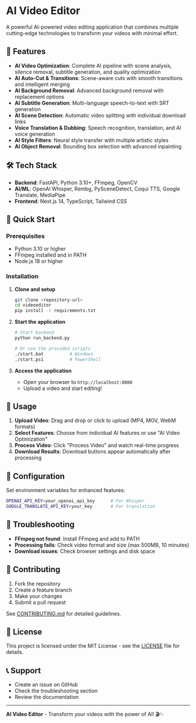 # AI Video Editor

A powerful AI-powered video editing application that combines multiple cutting-edge technologies to transform your videos with minimal effort.

## 🚀 Features

- **AI Video Optimization**: Complete AI pipeline with scene analysis, silence removal, subtitle generation, and quality optimization
- **AI Auto-Cut & Transitions**: Scene-aware cuts with smooth transitions and intelligent merging
- **AI Background Removal**: Advanced background removal with replacement options
- **AI Subtitle Generation**: Multi-language speech-to-text with SRT generation
- **AI Scene Detection**: Automatic video splitting with individual download links
- **Voice Translation & Dubbing**: Speech recognition, translation, and AI voice generation
- **AI Style Filters**: Neural style transfer with multiple artistic styles
- **AI Object Removal**: Bounding box selection with advanced inpainting

## 🛠️ Tech Stack

- **Backend**: FastAPI, Python 3.10+, FFmpeg, OpenCV
- **AI/ML**: OpenAI Whisper, Rembg, PySceneDetect, Coqui TTS, Google Translate, MediaPipe
- **Frontend**: Next.js 14, TypeScript, Tailwind CSS

## 🚀 Quick Start

### Prerequisites
- Python 3.10 or higher
- FFmpeg installed and in PATH
- Node.js 18 or higher

### Installation

1. **Clone and setup**
   ```bash
   git clone <repository-url>
   cd videoeditor
   pip install -r requirements.txt
   ```

2. **Start the application**
   ```bash
   # Start backend
   python run_backend.py
   
   # Or use the provided scripts
   ./start.bat          # Windows
   ./start.ps1          # PowerShell
   ```

3. **Access the application**
   - Open your browser to `http://localhost:8000`
   - Upload a video and start editing!

## 📖 Usage

1. **Upload Video**: Drag and drop or click to upload (MP4, MOV, WebM formats)
2. **Select Features**: Choose from individual AI features or use "AI Video Optimization"
3. **Process Video**: Click "Process Video" and watch real-time progress
4. **Download Results**: Download buttons appear automatically after processing

## 🔧 Configuration

Set environment variables for enhanced features:
```bash
OPENAI_API_KEY=your_openai_api_key      # For Whisper
GOOGLE_TRANSLATE_API_KEY=your_key       # For translation
```

## 🐛 Troubleshooting

- **FFmpeg not found**: Install FFmpeg and add to PATH
- **Processing fails**: Check video format and size (max 500MB, 10 minutes)
- **Download issues**: Check browser settings and disk space

## 🤝 Contributing

1. Fork the repository
2. Create a feature branch
3. Make your changes
4. Submit a pull request

See [CONTRIBUTING.md](CONTRIBUTING.md) for detailed guidelines.

## 📄 License

This project is licensed under the MIT License - see the [LICENSE](LICENSE) file for details.

## 📞 Support

- Create an issue on GitHub
- Check the troubleshooting section
- Review the documentation

---

**AI Video Editor** - Transform your videos with the power of AI! 🎬✨
